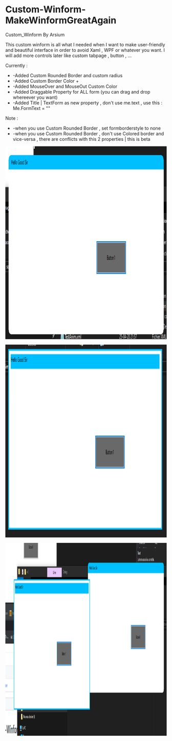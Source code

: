 # Custom-Winform-MakeWinformGreatAgain
Custom_Winform By Arsium

This custom winform is all what I needed when I want to make user-friendly and beautiful interface in order to avoid Xaml , WPF or whatever you want. I will add more controls later like custom tabpage ,  button , ...

Currently :


* -Added Custom Rounded Border and custom radius
* -Added Custom Border Color + 
* -Added MouseOver and MouseOut Custom Color
* -Added Draggable Property for ALL form (you can drag and drop whereever you want)
* -Added Title | TextForm as new property , don't use me.text , use this : Me.FormText = ""


Note : 
* -when you use Custom Rounded Border , set formborderstyle to none
* -when you use Custom Rounded Border ,  don't use Colored border and vice-versa , there are conflicts with this 2 properties | this is beta


<a href="https://raw.githubusercontent.com/arsium/Custom-Winform-MakeWinformGreatAgain/master/S_1.png"><img src="https://raw.githubusercontent.com/arsium/Custom-Winform-MakeWinformGreatAgain/master/S_1.png"  height="600px" width="800px"/></a>

<a href="https://raw.githubusercontent.com/arsium/Custom-Winform-MakeWinformGreatAgain/master/S_2.png"><img src="https://raw.githubusercontent.com/arsium/Custom-Winform-MakeWinformGreatAgain/master/S_2.png"  height="600px" width="800px"/></a>

<a href="https://raw.githubusercontent.com/arsium/Custom-Winform-MakeWinformGreatAgain/master/S_3.png"><img src="https://raw.githubusercontent.com/arsium/Custom-Winform-MakeWinformGreatAgain/master/S_3.png"  height="600px" width="800px"/></a>
